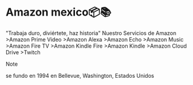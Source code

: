 <h1 align="left">Amazon mexico📦📚</h1>
"Trabaja duro, diviértete, haz historia"
Nuestro Servicios de Amazon
>Amazon Prime Video
>Amazon Alexa
>Amazon Echo
>Amazon Music
>Amazon Fire TV
>Amazon Kindle Fire
>Amazon Kindle
>Amazon Cloud Drive
>Twitch

>[!NOTE]
>se fundo en 1994 en Bellevue, Washington, Estados Unidos
